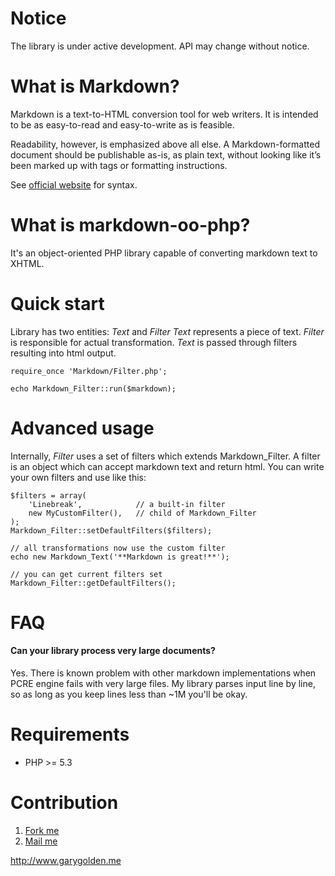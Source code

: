 Notice
======

The library is under active development. API may change without notice.

What is Markdown?
=================

Markdown is a text-to-HTML conversion tool for web writers.
It is intended to be as easy-to-read and easy-to-write as is feasible.

Readability, however, is emphasized above all else.
A Markdown-formatted document should be publishable as-is, as plain text,
without looking like it’s been marked up with tags or formatting instructions.

See [official website](http://daringfireball.net/projects/markdown/syntax) for syntax.


What is markdown-oo-php?
========================

It's an object-oriented PHP library capable of converting markdown text to XHTML.


Quick start
=========

Library has two entities: _Text_ and _Filter_
_Text_ represents a piece of text.
_Filter_ is responsible for actual transformation.
_Text_ is passed through filters resulting into html output.

    require_once 'Markdown/Filter.php';

    echo Markdown_Filter::run($markdown);

Advanced usage
==============

Internally, _Filter_ uses a set of filters which extends Markdown_Filter.
A filter is an object which can accept markdown text and return html.
You can write your own filters and use like this:

    $filters = array(
        'Linebreak',            // a built-in filter
        new MyCustomFilter(),   // child of Markdown_Filter
    );
    Markdown_Filter::setDefaultFilters($filters);

    // all transformations now use the custom filter
    echo new Markdown_Text('**Markdown is great!**');

    // you can get current filters set
    Markdown_Filter::getDefaultFilters();

FAQ
===

#### Can your library process very large documents?

Yes. There is known problem with other markdown implementations when PCRE engine fails with very large files.
My library parses input line by line, so as long as you keep lines less than ~1M you'll be okay.

Requirements
===========

  *  PHP  >= 5.3

Contribution
==========

  1.  [Fork me](https://github.com/garygolden/markdown-oo-php)
  2.  [Mail me](mailto:max@garygolden.me)

http://www.garygolden.me
